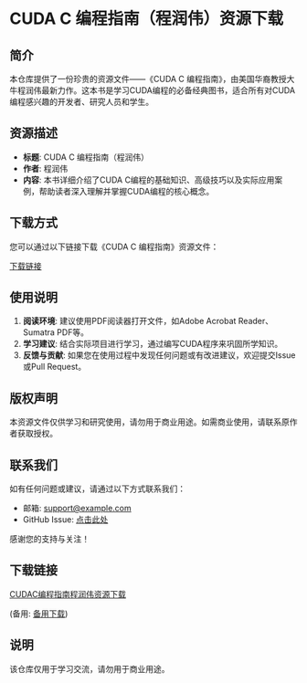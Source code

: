 # CUDA C 编程指南（程润伟）资源下载

## 简介

本仓库提供了一份珍贵的资源文件——《CUDA C 编程指南》，由美国华裔教授大牛程润伟最新力作。这本书是学习CUDA编程的必备经典图书，适合所有对CUDA编程感兴趣的开发者、研究人员和学生。

## 资源描述

- **标题**: CUDA C 编程指南（程润伟）
- **作者**: 程润伟
- **内容**: 本书详细介绍了CUDA C编程的基础知识、高级技巧以及实际应用案例，帮助读者深入理解并掌握CUDA编程的核心概念。

## 下载方式

您可以通过以下链接下载《CUDA C 编程指南》资源文件：

[下载链接](https://example.com/download/cuda_c_programming_guide.pdf)

## 使用说明

1. **阅读环境**: 建议使用PDF阅读器打开文件，如Adobe Acrobat Reader、Sumatra PDF等。
2. **学习建议**: 结合实际项目进行学习，通过编写CUDA程序来巩固所学知识。
3. **反馈与贡献**: 如果您在使用过程中发现任何问题或有改进建议，欢迎提交Issue或Pull Request。

## 版权声明

本资源文件仅供学习和研究使用，请勿用于商业用途。如需商业使用，请联系原作者获取授权。

## 联系我们

如有任何问题或建议，请通过以下方式联系我们：

- 邮箱: support@example.com
- GitHub Issue: [点击此处](https://github.com/yourusername/yourrepository/issues)

感谢您的支持与关注！

## 下载链接
[CUDAC编程指南程润伟资源下载](https://pan.quark.cn/s/9022213d97d5) 

(备用: [备用下载](https://pan.baidu.com/s/12VnDQEp7dg_hB2tagjUxTA?pwd=1234))

## 说明

该仓库仅用于学习交流，请勿用于商业用途。
